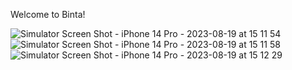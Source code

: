 Welcome to Binta!


![Simulator Screen Shot - iPhone 14 Pro - 2023-08-19 at 15 11 54](https://github.com/OluwafemiPatrick/Binta/assets/47748923/c48bcfbb-3304-4efc-8457-8718a8d28da9)
![Simulator Screen Shot - iPhone 14 Pro - 2023-08-19 at 15 11 58](https://github.com/OluwafemiPatrick/Binta/assets/47748923/8b89249c-f297-4b78-9809-3db883dd4284)
![Simulator Screen Shot - iPhone 14 Pro - 2023-08-19 at 15 12 29](https://github.com/OluwafemiPatrick/Binta/assets/47748923/d74dfd9f-7fe2-421f-b1ba-fdb06df389f8)

